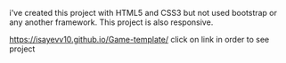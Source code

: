i've created this project with HTML5 and CSS3 but not used bootstrap or any another framework. This project is also responsive.

https://isayevv10.github.io/Game-template/ click on link in order to see project

